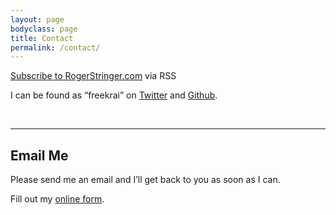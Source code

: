 ```yaml
---
layout: page
bodyclass: page
title: Contact
permalink: /contact/
---
```


[Subscribe to RogerStringer.com](http://rogerstringer.com/rss/) via RSS

I can be found as “freekrai” on [Twitter](http://twitter.com/freekrai) and [Github](http://github.com/freekrai).

<a href="https://twitter.com/freekrai" title="Twitter"><span class="fa-stack fa-2x"><i class="fa fa-square-o fa-stack-2x"></i><i class="fa fa-twitter fa-stack-1x"></i></span></a>&nbsp;&nbsp;
<a href="https://www.google.com/+RogerStringer" title="Google+"><span class="fa-stack fa-2x"><i class="fa fa-square-o fa-stack-2x"></i><i class="fa fa-google-plus fa-stack-1x"></i></span></a>&nbsp;&nbsp;
<a href="https://github.com/freekrai" title="Github"><span class="fa-stack fa-2x"><i class="fa fa-square-o fa-stack-2x"></i><i class="fa fa-github fa-stack-1x"></i></span></a>&nbsp;&nbsp;
<a href="http://instagram.com/freekrai" title="InstaGram"><span class="fa-stack fa-2x"><i class="fa fa-square-o fa-stack-2x"></i><i class="fa fa-instagram fa-stack-1x"></i></span></a>&nbsp;&nbsp;
<a href="http://ca.linkedin.com/in/rogerstringer" title="LinkedIn"><span class="fa-stack fa-2x"><i class="fa fa-square-o fa-stack-2x"></i><i class="fa fa-linkedin fa-stack-1x"></i></span></a>&nbsp;&nbsp;
<a href="/support" title="Buy Me A Cup Of Coffee"><span class="fa-stack fa-2x"><i class="fa fa-square-o fa-stack-2x"></i><i class="fa fa-coffee fa-stack-1x"></i></span></a>&nbsp;&nbsp;
<a href="/rss" class=""><span class="fa-stack fa-2x"><i class="fa fa-square-o fa-stack-2x"></i><i class="fa fa-rss fa-stack-1x"></i></span></a>

<hr class="soften" />

## Email Me

Please send me an email and I’ll get back to you as soon as I can.


<div id="authorbio">

<div id="wufoo-r1v85gi91a5hihk">
Fill out my <a href="https://rogerstringer.wufoo.com/forms/r1v85gi91a5hihk">online form</a>.
</div>
<div id="wuf-adv" style="font-family:inherit;font-size: small;color:#eeeeee;text-align:center;display:none;">HTML Forms powered by <a href="http://www.wufoo.com">Wufoo</a>.</div>
<script type="text/javascript">var r1v85gi91a5hihk;(function(d, t) {
var s = d.createElement(t), options = {
'userName':'rogerstringer',
'formHash':'r1v85gi91a5hihk',
'autoResize':true,
'height':'913',
'async':true,
'host':'wufoo.com',
'header':'show',
'ssl':true};
s.src = ('https:' == d.location.protocol ? 'https://' : 'http://') + 'www.wufoo.com/scripts/embed/form.js';
s.onload = s.onreadystatechange = function() {
var rs = this.readyState; if (rs) if (rs != 'complete') if (rs != 'loaded') return;
try { r1v85gi91a5hihk = new WufooForm();r1v85gi91a5hihk.initialize(options);r1v85gi91a5hihk.display(); } catch (e) {}};
var scr = d.getElementsByTagName(t)[0], par = scr.parentNode; par.insertBefore(s, scr);
})(document, 'script');</script>

</div>
